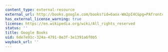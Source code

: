 ```yaml
---
content_type: external-resource
external_url: http://books.google.com/books?id=6aox-Wm2pI4C&pg=PAfrontcover
has_external_license_warning: true
license: https://en.wikipedia.org/wiki/All_rights_reserved
status: ''
title: Google Books
uid: 6de7e91c-324a-4791-8e3f-3e1391a6f0b5
wayback_url: ''
---
```

